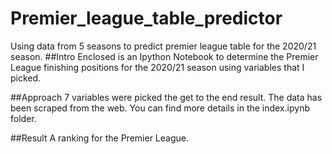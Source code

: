 # Premier_league_table_predictor
Using data from 5 seasons to predict premier league table for the 2020/21 season.
##Intro 
Enclosed is an Ipython Notebook to determine the Premier League finishing positions for the 2020/21 season using variables that I picked. 

##Approach
7 variables were picked the get to the end result. The data has been scraped from the web. You can find more details in the index.ipynb folder.

##Result
A ranking for the Premier League. 

